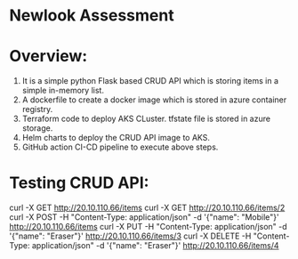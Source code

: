 # Newlook Assessment

# Overview: 

1. It is a simple python Flask based CRUD API which is storing items in a simple in-memory list.
2. A dockerfile to create a docker image which is stored in azure container registry.
3. Terraform code to deploy AKS CLuster. tfstate file is stored in azure storage.
4. Helm charts to deploy the CRUD API image to AKS.
5. GitHub action CI-CD pipeline to execute above steps.

# Testing CRUD API:

curl -X GET http://20.10.110.66/items
curl -X GET http://20.10.110.66/items/2
curl -X POST -H "Content-Type: application/json" -d '{"name": "Mobile"}' http://20.10.110.66/items
curl -X PUT -H "Content-Type: application/json" -d '{"name": "Eraser"}' http://20.10.110.66/items/3
curl -X DELETE -H "Content-Type: application/json" -d '{"name": "Eraser"}' http://20.10.110.66/items/4

